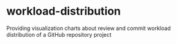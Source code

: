 # workload-distribution
Providing visualization charts about review and commit workload distribution of a GitHub repository project
